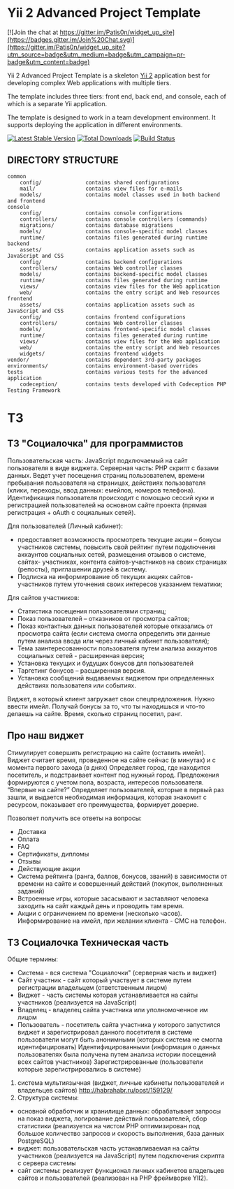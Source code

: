 Yii 2 Advanced Project Template
===============================

[![Join the chat at https://gitter.im/Patis0n/widget_up_site](https://badges.gitter.im/Join%20Chat.svg)](https://gitter.im/Patis0n/widget_up_site?utm_source=badge&utm_medium=badge&utm_campaign=pr-badge&utm_content=badge)

Yii 2 Advanced Project Template is a skeleton [Yii 2](http://www.yiiframework.com/) application best for
developing complex Web applications with multiple tiers.

The template includes three tiers: front end, back end, and console, each of which
is a separate Yii application.

The template is designed to work in a team development environment. It supports
deploying the application in different environments.

[![Latest Stable Version](https://poser.pugx.org/yiisoft/yii2-app-advanced/v/stable.png)](https://packagist.org/packages/yiisoft/yii2-app-advanced)
[![Total Downloads](https://poser.pugx.org/yiisoft/yii2-app-advanced/downloads.png)](https://packagist.org/packages/yiisoft/yii2-app-advanced)
[![Build Status](https://travis-ci.org/yiisoft/yii2-app-advanced.svg?branch=master)](https://travis-ci.org/yiisoft/yii2-app-advanced)

DIRECTORY STRUCTURE
-------------------

```
common
    config/              contains shared configurations
    mail/                contains view files for e-mails
    models/              contains model classes used in both backend and frontend
console
    config/              contains console configurations
    controllers/         contains console controllers (commands)
    migrations/          contains database migrations
    models/              contains console-specific model classes
    runtime/             contains files generated during runtime
backend
    assets/              contains application assets such as JavaScript and CSS
    config/              contains backend configurations
    controllers/         contains Web controller classes
    models/              contains backend-specific model classes
    runtime/             contains files generated during runtime
    views/               contains view files for the Web application
    web/                 contains the entry script and Web resources
frontend
    assets/              contains application assets such as JavaScript and CSS
    config/              contains frontend configurations
    controllers/         contains Web controller classes
    models/              contains frontend-specific model classes
    runtime/             contains files generated during runtime
    views/               contains view files for the Web application
    web/                 contains the entry script and Web resources
    widgets/             contains frontend widgets
vendor/                  contains dependent 3rd-party packages
environments/            contains environment-based overrides
tests                    contains various tests for the advanced application
    codeception/         contains tests developed with Codeception PHP Testing Framework
```

# ТЗ

## ТЗ "Социалочка" для программистов

Пользовательская часть: JavaScript подключаемый на сайт пользователя в виде виджета.
Серверная часть: PHP скрипт с базами данных. Ведет учет посещения страниц пользователем, времени пребывания пользователя на страницах, действиях пользователя (клики, переходы, ввод данных: емейлов, номеров телефона).
Идентификация пользователя происходит с помощью сессий куки и регистрацией пользователей на основном сайте проекта (прямая регистрация + oAuth с социальных сетей).

Для пользователей (Личный кабинет):

 - предоставляет возможность просмотреть текущие акции – бонусы участников системы, повысить свой рейтинг путем подключения аккаунтов социальных сетей, размещения отзывов о системе, сайтах- участниках, контента сайтов-участников на своих страницах (репосты), приглашении друзей в систему.
 - Подписка на информирование об текущих акциях сайтов-участников путем уточнения своих интересов указанием тематики;

Для сайтов участников:

 - Статистика посещения пользователями страниц;
 - Показ пользователей – отказников от просмотра сайтов;
 - Показ контактных данных пользователей которые отказались от просмотра сайта (если система смогла определить эти данные путем анализа ввода или через личный кабинет пользователя);
 - Тема заинтересованности пользователя путем анализа аккаунтов социальных сетей  - расширенная версия;
 - Установка текущих и будущих бонусов для пользователей
 - Таргетинг бонусов – расширенная версия.
 - Установка сообщений выдаваемых виджетом при определенных действиях пользователя или событиях.

Виджет, в который клиент загружает свои спецпредложения. Нужно ввести имейл. Получай бонусы за то, что ты находишься и что-то делаешь на сайте.
Время, сколько страниц посетил, ранг.

## Про наш виджет

Стимулирует совершить регистрацию на сайте (оставить имейл).
Виджет считает время, проведенное на сайте сейчас (в минутах) и с момента первого захода (в днях)
Определяет город, где находится посетитель, и подстраивает контент под нужный город.
Предложения формируются с учетом пола, возраста, интересов пользователя.
“Впервые на сайте?” Определяет пользователей, которые в первый раз зашли, и выдается необходимая информация, которая знакомит с ресурсом, показывает его преимущества, формирует доверие.

Позволяет получить все ответы на вопросы:

 - Доставка
 - Оплата
 - FAQ
 - Сертификаты, дипломы
 - Отзывы
 - Действующие акции
 - Система рейтинга (ранга, баллов, бонусов, званий) в зависимости от времени на сайте и совершенный действий (покупок, выполненных заданий)
 - Встроенные игры, которые засасывают и заставляют человека заходить на сайт каждый день и проводить там время.
 - Акции с ограничением по времени (несколько часов). Информирование на имейл, при желании клиента - СМС на телефон.


## ТЗ Социалочка Техническая часть

Общие термины:

 - Система - вся система "Социалочки" (серверная часть и виджет)
 - Сайт участник - сайт который участвует в системе путем регистрации владельцем (ответственным лицом)
 - Виджет - часть системы которая устанавливается на сайты участников (реализуется на JavaScript)
 - Владелец - владелец сайта участника или уполномоченное им лицом
 - Пользователь - посетитель сайта участника у которого запустился виджет и зарегистрировал данного посетителя в системе пользователи могут быть анонимными (которых система не смогла идентифицировать) Идентифицированными (информация о данных пользователях была получена путем анализа истории посещений всех сайтов участников) Зарегистрированные (пользователи которые зарегистрировались в системе)

1. система мультиязычная (виджет, личные кабинеты пользователей и владельцев сайтов)
                                  http://habrahabr.ru/post/159129/
2. Структура системы:
 - основной обработчик и хранилище данных: обрабатывает запросы на показ виджета, логирование действий пользователей, сбор статистики (реализуется на чистом PHP оптимизирован под большое количество запросов и скорость выполнения, база данных PostgreSQL)
 - виджет: пользовательская часть устанавливаемая на сайты участников (реализуется на JavaScript) путем подключения скрипта с сервера системы
 - сайт системы: реализует функционал личных кабинетов владельцев сайтов и пользователей (реализован на PHP фреймворке YII2).
